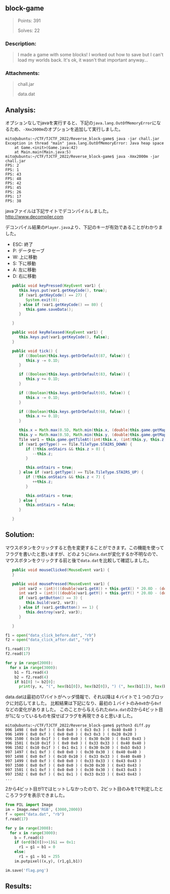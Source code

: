 ## block-game

> Points: 391
>
> Solves: 22

### Description:
> I made a game with some blocks! I worked out how to save but I can't load my worlds back. It's ok, it wasn't that important anyway...

### Attachments:
> chall.jar
> 
> data.dat

## Analysis:

オプションなしでjavaを実行すると、下記の`java.lang.OutOfMemoryError`になるため、`-Xmx2000m`のオプションを追加して実行しました。

```
mito@ubuntu:~/CTF/TJCTF_2022/Reverse_block-game$ java -jar chall.jar 
Exception in thread "main" java.lang.OutOfMemoryError: Java heap space
	at Game.<init>(Game.java:42)
	at Main.main(Main.java:5)
mito@ubuntu:~/CTF/TJCTF_2022/Reverse_block-game$ java -Xmx2000m -jar chall.jar 
FPS: 2
FPS: 1
FPS: 43
FPS: 48
FPS: 42
FPS: 45
FPS: 26
FPS: 17
FPS: 38
```

javaファイルは下記サイトでデコンパイルしました。
http://www.decompiler.com

デコンパイル結果の`Player.java`より、下記のキーが有効であることがわかりました。
- ESC: 終了
- P: データセーブ
- W: 上に移動
- S: 下に移動
- A: 左に移動
- D: 右に移動


```java
   public void keyPressed(KeyEvent var1) {
      this.keys.put(var1.getKeyCode(), true);
      if (var1.getKeyCode() == 27) {
         System.exit(0);
      } else if (var1.getKeyCode() == 80) {
         this.game.saveData();
      }

   }

   public void keyReleased(KeyEvent var1) {
      this.keys.put(var1.getKeyCode(), false);
   }

   public void tick() {
      if ((Boolean)this.keys.getOrDefault(87, false)) {
         this.y -= 0.1D;
      }

      if ((Boolean)this.keys.getOrDefault(83, false)) {
         this.y += 0.1D;
      }

      if ((Boolean)this.keys.getOrDefault(65, false)) {
         this.x -= 0.1D;
      }

      if ((Boolean)this.keys.getOrDefault(68, false)) {
         this.x += 0.1D;
      }

      this.x = Math.max(0.5D, Math.min(this.x, (double)this.game.getMapWidth() - 0.5D));
      this.y = Math.max(0.5D, Math.min(this.y, (double)this.game.getMapHeight() - 0.5D));
      Tile var1 = this.game.getTileAt((int)this.x, (int)this.y, this.z);
      if (var1.getType() == Tile.TileType.STAIRS_DOWN) {
         if (!this.onStairs && this.z > 0) {
            --this.z;
         }

         this.onStairs = true;
      } else if (var1.getType() == Tile.TileType.STAIRS_UP) {
         if (!this.onStairs && this.z < 7) {
            ++this.z;
         }

         this.onStairs = true;
      } else {
         this.onStairs = false;
      }

   }
```

## Solution:

マウスボタンをクリックすると色を変更することができます。この機能を使ってフラグを書いたと思いますが、どのように`data.dat`が変化するか不明なので、マウスボタンをクリックする前と後で`data.dat`を比較して確認しました。
```java
   public void mouseClicked(MouseEvent var1) {
   }

   public void mousePressed(MouseEvent var1) {
      int var2 = (int)(((double)var1.getX() + this.getX() * 20.0D - (double)(this.game.getWidth() / 2)) / 20.0D);
      int var3 = (int)(((double)var1.getY() + this.getY() * 20.0D - (double)(this.game.getHeight() / 2)) / 20.0D);
      if (var1.getButton() == 3) {
         this.build(var2, var3);
      } else if (var1.getButton() == 1) {
         this.destroy(var2, var3);
      }

   }
```

```python
f1 = open("data_click_before.dat", "rb")
f2 = open("data_click_after.dat", "rb")

f1.read(17)
f2.read(17)

for y in range(2000):
  for x in range(3000):
    b1 = f1.read(4)
    b2 = f2.read(4)
    if b1[0] != b2[0]:
      print(y, x, "(", hex(b1[0]), hex(b2[0]), ") (", hex(b1[1]), hex(b2[1]), ") (", hex(b1[2]), hex(b2[2]), ") (", hex(b1[3]), hex(b2[3]), ")")
```

data.datは最初の17バイトがヘッダ情報で、それ以降は４バイトで１つのブロックに対応してました。
比較結果は下記になり、最初の１バイトのみ`0x0`から`0xf`などの変化がありました。
このことから与えられた`data.dat`の2から4ビット目が1になっているものを探せばフラグを再現できると思いました。

```
mito@ubuntu:~/CTF/TJCTF_2022/Reverse_block-game$ python3 diff.py
996 1498 ( 0x0 0xf ) ( 0x0 0x0 ) ( 0x3 0x3 ) ( 0x40 0x40 )
996 1499 ( 0x0 0xf ) ( 0x0 0x0 ) ( 0x3 0x3 ) ( 0x20 0x20 )
996 1500 ( 0x10 0x1f ) ( 0x0 0x0 ) ( 0x30 0x30 ) ( 0x43 0x43 )
996 1501 ( 0x10 0x1f ) ( 0x0 0x0 ) ( 0x33 0x33 ) ( 0x40 0x40 )
996 1502 ( 0x10 0x1f ) ( 0x1 0x1 ) ( 0x30 0x30 ) ( 0xb3 0xb3 )
997 1497 ( 0x1 0xf ) ( 0x0 0x0 ) ( 0x30 0x30 ) ( 0x40 0x40 )
997 1498 ( 0x0 0xf ) ( 0x10 0x10 ) ( 0x33 0x33 ) ( 0x40 0x40 )
997 1499 ( 0x0 0xf ) ( 0x0 0x0 ) ( 0x33 0x33 ) ( 0x43 0x43 )
997 1500 ( 0x0 0xf ) ( 0x0 0x0 ) ( 0x30 0x30 ) ( 0x43 0x43 )
997 1501 ( 0x1 0xf ) ( 0x0 0x0 ) ( 0x30 0x30 ) ( 0x43 0x43 )
997 1502 ( 0x0 0xf ) ( 0x1 0x1 ) ( 0x33 0x33 ) ( 0x43 0x43 )
...
```

2から4ビット目が1ではヒットしなかったので、2ビット目のみを1で判定したところフラグを表示できました。

```python
from PIL import Image
im = Image.new('RGB', (3000,2000))
f = open("data.dat", "rb")
f.read(17)

for y in range(2000):
  for x in range(3000):
    b = f.read(4)
    if (ord(b[0])>>1)&1 == 0x1:
      r1 = g1 = b1 = 0
    else:
      r1 = g1 = b1 = 255
    im.putpixel((x,y), (r1,g1,b1))

im.save('flag.png')
```

## Results:




